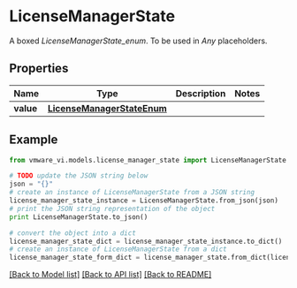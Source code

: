 # LicenseManagerState

A boxed *LicenseManagerState_enum*. To be used in *Any* placeholders. 

## Properties
Name | Type | Description | Notes
------------ | ------------- | ------------- | -------------
**value** | [**LicenseManagerStateEnum**](LicenseManagerStateEnum.md) |  | 

## Example

```python
from vmware_vi.models.license_manager_state import LicenseManagerState

# TODO update the JSON string below
json = "{}"
# create an instance of LicenseManagerState from a JSON string
license_manager_state_instance = LicenseManagerState.from_json(json)
# print the JSON string representation of the object
print LicenseManagerState.to_json()

# convert the object into a dict
license_manager_state_dict = license_manager_state_instance.to_dict()
# create an instance of LicenseManagerState from a dict
license_manager_state_form_dict = license_manager_state.from_dict(license_manager_state_dict)
```
[[Back to Model list]](../README.md#documentation-for-models) [[Back to API list]](../README.md#documentation-for-api-endpoints) [[Back to README]](../README.md)


